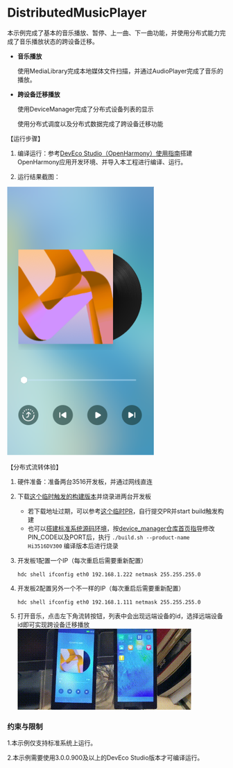 # DistributedMusicPlayer

本示例完成了基本的音乐播放、暂停、上一曲、下一曲功能，并使用分布式能力完成了音乐播放状态的跨设备迁移。
- **音乐播放**

    使用MediaLibrary完成本地媒体文件扫描，并通过AudioPlayer完成了音乐的播放。
- **跨设备迁移播放**

    使用DeviceManager完成了分布式设备列表的显示

    使用分布式调度以及分布式数据完成了跨设备迁移功能

【运行步骤】

1. 编译运行：参考[DevEco Studio（OpenHarmony）使用指南](https://gitee.com/openharmony/docs/blob/master/zh-cn/application-dev/quick-start/deveco-studio-user-guide-for-openharmony.md)搭建OpenHarmony应用开发环境、并导入本工程进行编译、运行。

2. 运行结果截图：

![](screenshots/device/main.png)

【分布式流转体验】

1. 硬件准备：准备两台3516开发板，并通过网线直连

2. 下载[这个临时触发的构建版本](http://download.ci.openharmony.cn/Artifacts/hispark_taurus_L2_2_2-Beta2/20210806.12/version/Artifacts-hispark_taurus_L2_2_2-Beta2-20210806.12-version-hispark_taurus_L2_2_2-Beta2.tar.gz)并烧录进两台开发板
    * 若下载地址过期，可以参考[这个临时PR](https://gitee.com/openharmony/device_manager/pulls/8)，自行提交PR并start build触发构建
    * 也可以[搭建标准系统源码环境](https://gitee.com/openharmony/docs/blob/master/zh-cn/device-dev/quick-start/quickstart-standard.md)，按[device_manager仓库首页指导](https://gitee.com/openharmony/device_manager)修改PIN_CODE以及PORT后，执行 `./build.sh --product-name Hi3516DV300` 编译版本后进行烧录
3. 开发板1配置一个IP（每次重启后需要重新配置）
    ```
    hdc shell ifconfig eth0 192.168.1.222 netmask 255.255.255.0
    ```
4. 开发板2配置另外一个不一样的IP（每次重启后需要重新配置）
    ```
    hdc shell ifconfig eth0 192.168.1.111 netmask 255.255.255.0
    ```
5. 打开音乐，点击左下角流转按钮，列表中会出现远端设备的id，选择远端设备id即可实现跨设备迁移播放
    ![](screenshots/device/distributed.gif)

### 约束与限制

1.本示例仅支持标准系统上运行。

2.本示例需要使用3.0.0.900及以上的DevEco Studio版本才可编译运行。